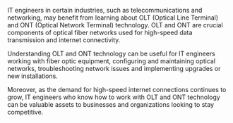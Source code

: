 IT engineers in certain industries, such as telecommunications and networking, may benefit from learning about OLT (Optical Line Terminal) and ONT (Optical Network Terminal) technology. OLT and ONT are crucial components of optical fiber networks used for high-speed data transmission and internet connectivity. 

Understanding OLT and ONT technology can be useful for IT engineers working with fiber optic equipment, configuring and maintaining optical networks, troubleshooting network issues and implementing upgrades or new installations. 

Moreover, as the demand for high-speed internet connections continues to grow, IT engineers who know how to work with OLT and ONT technology can be valuable assets to businesses and organizations looking to stay competitive.
